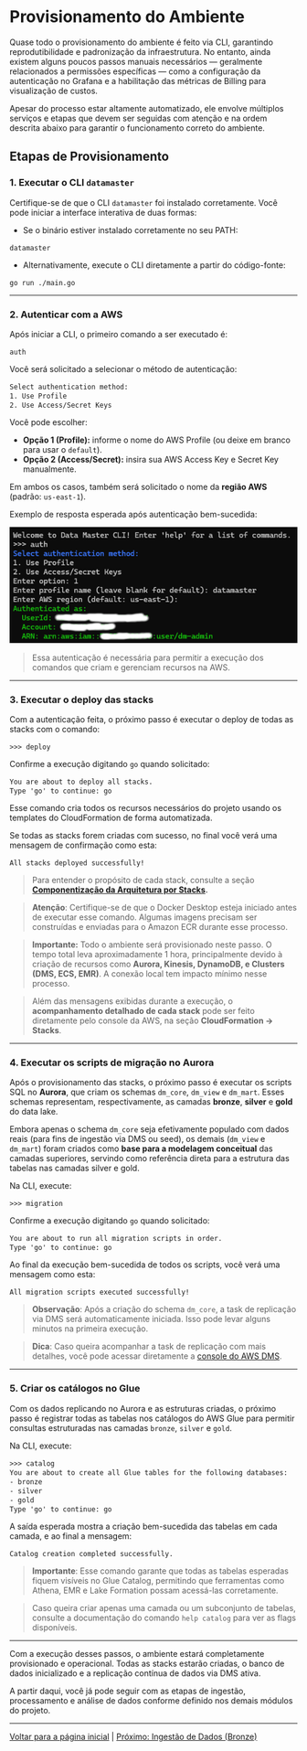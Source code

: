 # Provisionamento do Ambiente

Quase todo o provisionamento do ambiente é feito via CLI, garantindo reprodutibilidade e padronização da infraestrutura. No entanto, ainda existem alguns poucos passos manuais necessários — geralmente relacionados a permissões específicas — como a configuração da autenticação no Grafana e a habilitação das métricas de Billing para visualização de custos.

Apesar do processo estar altamente automatizado, ele envolve múltiplos serviços e etapas que devem ser seguidas com atenção e na ordem descrita abaixo para garantir o funcionamento correto do ambiente.

## Etapas de Provisionamento

### 1. Executar o CLI `datamaster`

Certifique-se de que o CLI `datamaster` foi instalado corretamente. Você pode iniciar a interface interativa de duas formas:

- Se o binário estiver instalado corretamente no seu PATH:
```
datamaster
```

- Alternativamente, execute o CLI diretamente a partir do código-fonte:
```
go run ./main.go
```
  
---

### 2. Autenticar com a AWS

Após iniciar a CLI, o primeiro comando a ser executado é:
```
auth
```

Você será solicitado a selecionar o método de autenticação:

```
Select authentication method:
1. Use Profile
2. Use Access/Secret Keys
```

Você pode escolher:

* **Opção 1 (Profile):** informe o nome do AWS Profile (ou deixe em branco para usar o `default`).
* **Opção 2 (Access/Secret):** insira sua AWS Access Key e Secret Key manualmente.

Em ambos os casos, também será solicitado o nome da **região AWS** (padrão: `us-east-1`).

Exemplo de resposta esperada após autenticação bem-sucedida:

![cli-provisioning-01.png](../assets/cli-auth.png)

> Essa autenticação é necessária para permitir a execução dos comandos que criam e gerenciam recursos na AWS.

---

### 3. Executar o deploy das stacks

Com a autenticação feita, o próximo passo é executar o deploy de todas as stacks com o comando:

```
>>> deploy
````

Confirme a execução digitando `go` quando solicitado:

```
You are about to deploy all stacks.
Type 'go' to continue: go
```

Esse comando cria todos os recursos necessários do projeto usando os templates do CloudFormation de forma automatizada.

Se todas as stacks forem criadas com sucesso, no final você verá uma mensagem de confirmação como esta:

```
All stacks deployed successfully!
```

> Para entender o propósito de cada stack, consulte a seção **[Componentização da Arquitetura por Stacks](./stacks.md).**

> **Atenção**: Certifique-se de que o Docker Desktop esteja iniciado antes de executar esse comando. Algumas imagens precisam ser construídas e enviadas para o Amazon ECR durante esse processo.

> **Importante:** Todo o ambiente será provisionado neste passo. O tempo total leva aproximadamente 1 hora, principalmente devido à criação de recursos como **Aurora, Kinesis, DynamoDB, e Clusters (DMS, ECS, EMR)**. A conexão local tem impacto mínimo nesse processo.

> Além das mensagens exibidas durante a execução, o **acompanhamento detalhado de cada stack** pode ser feito diretamente pelo console da AWS, na seção **CloudFormation → Stacks**.

---

### 4. Executar os scripts de migração no Aurora

Após o provisionamento das stacks, o próximo passo é executar os scripts SQL no **Aurora**, que criam os schemas `dm_core`, `dm_view` e `dm_mart`. Esses schemas representam, respectivamente, as camadas **bronze**, **silver** e **gold** do data lake.

Embora apenas o schema `dm_core` seja efetivamente populado com dados reais (para fins de ingestão via DMS ou seed), os demais (`dm_view` e `dm_mart`) foram criados como **base para a modelagem conceitual** das camadas superiores, servindo como referência direta para a estrutura das tabelas nas camadas silver e gold.

Na CLI, execute:

```
>>> migration
````

Confirme a execução digitando `go` quando solicitado:

```
You are about to run all migration scripts in order.
Type 'go' to continue: go
```

Ao final da execução bem-sucedida de todos os scripts, você verá uma mensagem como esta:

```
All migration scripts executed successfully!
```

> **Observação**: Após a criação do schema `dm_core`, a task de replicação via DMS será automaticamente iniciada. Isso pode levar alguns minutos na primeira execução.

> **Dica**: Caso queira acompanhar a task de replicação com mais detalhes, você pode acessar diretamente a [console do AWS DMS](https://us-east-1.console.aws.amazon.com/dms/v2/).

---

### 5. Criar os catálogos no Glue

Com os dados replicando no Aurora e as estruturas criadas, o próximo passo é registrar todas as tabelas nos catálogos do AWS Glue para permitir consultas estruturadas nas camadas `bronze`, `silver` e `gold`.

Na CLI, execute:

```
>>> catalog
You are about to create all Glue tables for the following databases:
- bronze
- silver
- gold
Type 'go' to continue: go
````

A saída esperada mostra a criação bem-sucedida das tabelas em cada camada, e ao final a mensagem:

```
Catalog creation completed successfully.
```

> **Importante**: Esse comando garante que todas as tabelas esperadas fiquem visíveis no Glue Catalog, permitindo que ferramentas como Athena, EMR e Lake Formation possam acessá-las corretamente.

> Caso queira criar apenas uma camada ou um subconjunto de tabelas, consulte a documentação do comando `help catalog` para ver as flags disponíveis.

---

Com a execução desses passos, o ambiente estará completamente provisionado e operacional. Todas as stacks estarão criadas, o banco de dados inicializado e a replicação contínua de dados via DMS ativa.

A partir daqui, você já pode seguir com as etapas de ingestão, processamento e análise de dados conforme definido nos demais módulos do projeto.

---

[Voltar para a página inicial](../README.md#documentação) | [Próximo: Ingestão de Dados (Bronze)](ingestion.md)
